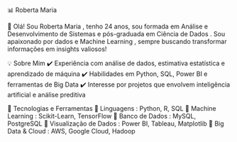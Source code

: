 
📊 Roberta Maria 

👋 Olá! Sou Roberta Maria , tenho 24 anos, sou formada em Análise e Desenvolvimento de Sistemas e pós-graduada em Ciência de Dados . Sou apaixonado por dados e Machine Learning , sempre buscando transformar informações em insights valiosos!

💡 Sobre Mim
✔️ Experiência com análise de dados, estimativa estatística e aprendizado de máquina
✔️ Habilidades em Python, SQL, Power BI e ferramentas de Big Data
✔️ Interesse por projetos que envolvem inteligência artificial e análise preditiva

🚀 Tecnologias e Ferramentas
🔹 Linguagens : Python, R, SQL
🔹 Machine Learning : Scikit-Learn, TensorFlow
🔹 Banco de Dados : MySQL, PostgreSQL
🔹 Visualização de Dados : Power BI, Tableau, Matplotlib
🔹 Big Data & Cloud : AWS, Google Cloud, Hadoop

